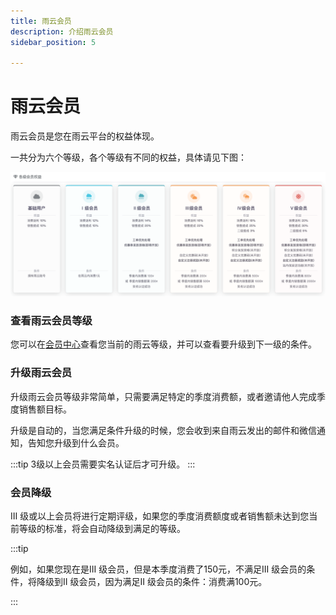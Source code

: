 ```yaml
---
title: 雨云会员
description: 介绍雨云会员
sidebar_position: 5

---
```


# 雨云会员

雨云会员是您在雨云平台的权益体现。

一共分为六个等级，各个等级有不同的权益，具体请见下图：

![image-20221127194544914](./assets/image-20221127194544914.png)



### 查看雨云会员等级

您可以在[会员中心]查看您当前的雨云等级，并可以查看要升级到下一级的条件。



### 升级雨云会员

升级雨云会员等级非常简单，只需要满足特定的季度消费额，或者邀请他人完成季度销售额目标。

升级是自动的，当您满足条件升级的时候，您会收到来自雨云发出的邮件和微信通知，告知您升级到什么会员。

:::tip
3级以上会员需要实名认证后才可升级。
:::

### 会员降级

Ⅲ 级或以上会员将进行定期评级，如果您的季度消费额度或者销售额未达到您当前等级的标准，将会自动降级到满足的等级。

:::tip

例如，如果您现在是III 级会员，但是本季度消费了150元，不满足III 级会员的条件，将降级到II 级会员，因为满足II 级会员的条件：消费满100元。

:::



[会员中心]: https://app.rainyun.com/vip